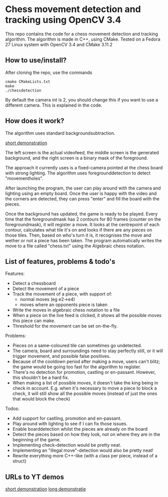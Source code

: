 # Chess movement detection and tracking using OpenCV 3.4

This repo contains the code for a chess movement detection and tracking algorithm. 
The algorithm is made in C++, using CMake. 
Tested on a Fedora 27 Linux system with OpenCV 3.4 and CMake 3.11.2

## How to use/install?
After cloning the repo, use the commands
```
cmake CMakeLists.txt
make
./chessdetection
```
By default the camera int is 2, you should change this if you want to use a different camera. This is explained in the code.

## How does it work?

The algorithm uses standard backgroundsubtraction.

[short demonstration](https://www.youtube.com/watch?v=F_yXh4eZ7V4)

The left screen is the actual videofeed, the middle screen is the generated background, and the right screen is a binary mask of the foreground.


The approach it currently uses is a fixed-camera pointed at the chess board with strong lighting. The algorithm uses foregrounddetection to detect "movementholes".

After launching the program, the user can play around with the camera and lighting using an empty board. Once the user is happy with the video and the corners are detected, they can press "enter" and fill the board with the pieces. 

Once the background has updated, the game is ready to be played.
Every time that the foregroundmask has 2 contours for 80 frames (counter on the foregroundmask), it will register a move. It looks at the centrepoint of each contour, calculates what tile it's on and looks if there are any pieces on those tiles. Then, based on who's turn it is, it recognises the move and wether or not a piece has been taken.
The program automatically writes the move to a file called "chess.txt" using the Algebraic chess notation.

## List of features, problems & todo's

Features:
* Detect a chessboard
* Detect the movement of a piece
* Track the movement of a piece, with support of:
    * normal moves (eg e2->e4)
    * moves where an opponents piece is taken
* Write the moves in algebraic chess notation to a file
* When a piece on the live feed is clicked, it shows all the possible moves this piece can make.
* Threshold for the movement can be set on-the-fly.


Problems:
* Pieces on a same-coloured tile can sometimes go undetected.
* The camera, board and surroundings need to stay perfectly still, or it will trigger movement, and possible false positives.
* Because of the cooldown period after making a move, users can't blitz; the game would be going too fast for the algorithm to register.
* There's no detection for promotion, castling or en-passant. However, this shouldn't be a hard fix.
* When making a list of possible moves, it doesn't take the king being in check in account. E.g. when it's necessary to move a piece to block a check, it will still show all the possible moves (instead of just the ones that would block the check)

Todos:
* Add support for castling, promotion and en-passant.
* Play around with lighting to see if I can fix those issues.
* Enable boarddetection whilst the pieces are already on the board
* Detect the pieces based on how they look, not on where they are in the beginning of the game.
* Implementing check-detection would be pretty neat.
* Implementing an "illegal move"-detection would also be pretty neat!
* Rewrite everything more C++-like (with a class per piece, instead of a struct)


## URLs to YT demos

[short demonstration](https://www.youtube.com/watch?v=F_yXh4eZ7V4)
[long demonstratie](https://www.youtube.com/watch?v=w67BJXWnMkw)
